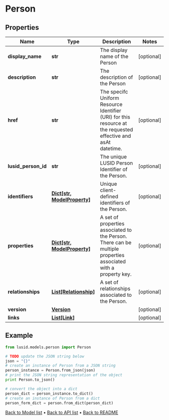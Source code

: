# Person


## Properties
Name | Type | Description | Notes
------------ | ------------- | ------------- | -------------
**display_name** | **str** | The display name of the Person | [optional] 
**description** | **str** | The description of the Person | [optional] 
**href** | **str** | The specifc Uniform Resource Identifier (URI) for this resource at the requested effective and asAt datetime. | [optional] 
**lusid_person_id** | **str** | The unique LUSID Person Identifier of the Person. | [optional] 
**identifiers** | [**Dict[str, ModelProperty]**](ModelProperty.md) | Unique client-defined identifiers of the Person. | [optional] 
**properties** | [**Dict[str, ModelProperty]**](ModelProperty.md) | A set of properties associated to the Person. There can be multiple properties associated with a property key. | [optional] 
**relationships** | [**List[Relationship]**](Relationship.md) | A set of relationships associated to the Person. | [optional] 
**version** | [**Version**](Version.md) |  | [optional] 
**links** | [**List[Link]**](Link.md) |  | [optional] 

## Example

```python
from lusid.models.person import Person

# TODO update the JSON string below
json = "{}"
# create an instance of Person from a JSON string
person_instance = Person.from_json(json)
# print the JSON string representation of the object
print Person.to_json()

# convert the object into a dict
person_dict = person_instance.to_dict()
# create an instance of Person from a dict
person_form_dict = person.from_dict(person_dict)
```
[Back to Model list](../README.md#documentation-for-models) &#8226; [Back to API list](../README.md#documentation-for-api-endpoints) &#8226; [Back to README](../README.md)


